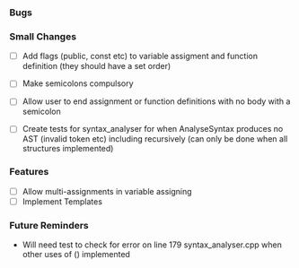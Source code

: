 ### Bugs

### Small Changes

-   [ ] Add flags (public, const etc) to variable assigment and function definition (they should have a set order)
-   [ ] Make semicolons compulsory
-   [ ] Allow user to end assignment or function definitions with no body with a semicolon

-   [ ] Create tests for syntax_analyser for when AnalyseSyntax produces no AST (invalid token etc) including recursively (can only be done when all structures implemented)

### Features

-   [ ] Allow multi-assignments in variable assigning
-   [ ] Implement Templates

### Future Reminders

-   Will need test to check for error on line 179 syntax_analyser.cpp when other uses of () implemented
